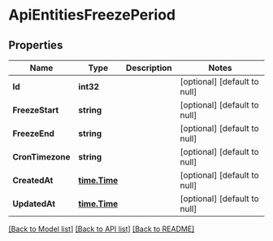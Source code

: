 # ApiEntitiesFreezePeriod

## Properties
Name | Type | Description | Notes
------------ | ------------- | ------------- | -------------
**Id** | **int32** |  | [optional] [default to null]
**FreezeStart** | **string** |  | [optional] [default to null]
**FreezeEnd** | **string** |  | [optional] [default to null]
**CronTimezone** | **string** |  | [optional] [default to null]
**CreatedAt** | [**time.Time**](time.Time.md) |  | [optional] [default to null]
**UpdatedAt** | [**time.Time**](time.Time.md) |  | [optional] [default to null]

[[Back to Model list]](../README.md#documentation-for-models) [[Back to API list]](../README.md#documentation-for-api-endpoints) [[Back to README]](../README.md)


